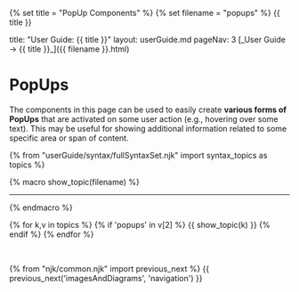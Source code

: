 {% set title = "PopUp Components" %}
{% set filename = "popups" %}
<span id="title" class="d-none">{{ title }}</span>

<frontmatter>
  title: "User Guide: {{ title }}"
  layout: userGuide.md
  pageNav: 3
</frontmatter>

<span id="link" class="d-none">
<md>[_User Guide → {{ title }}_]({{ filename }}.html)</md>
</span>

<include src="advanced.md#slots-info" />

# PopUps

<div id="overview" class="lead">

The components in this page can be used to easily create **various forms of PopUps** that are activated on some user action (e.g., hovering over some text). This may be useful for showing additional information related to some specific area or span of content.
</div>

{% from "userGuide/syntax/fullSyntaxSet.njk" import syntax_topics as topics %}

{% macro show_topic(filename) %}
<include src="../syntax/{{ filename }}.md" />
<hr>
{% endmacro %}

{% for k,v in topics %}
{% if 'popups' in v[2] %}
{{ show_topic(k) }}
{% endif %}
{% endfor %}

<br>

{% from "njk/common.njk" import previous_next %}
{{ previous_next('imagesAndDiagrams', 'navigation') }}
